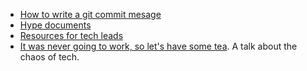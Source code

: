 - [How to write a git commit mesage](https://chris.beams.io/posts/git-commit/)
- [Hype documents](https://developer.squareup.com/blog/you-are-your-own-best-hype-person/)
- [Resources for tech leads](https://github.com/PeterCookDev/TechLeading)
- [It was never going to work, so let's have some tea](https://www.youtube.com/watch?v=oEbg96wGBdc). A talk about the chaos of tech.